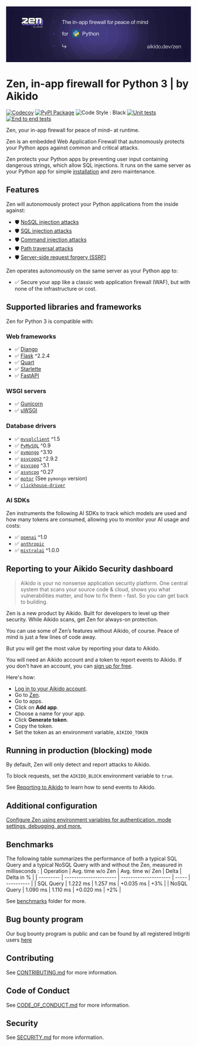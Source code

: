![Aikido Zen for Python 3](https://raw.githubusercontent.com/AikidoSec/firewall-python/main/docs/banner.svg)

# Zen, in-app firewall for Python 3  | by Aikido
[![Codecov](https://img.shields.io/codecov/c/github/AikidoSec/firewall-python?style=flat-square&token=AJK9LU35GY)](https://app.codecov.io/gh/aikidosec/firewall-python) 
[![PyPI Package](https://img.shields.io/pypi/v/aikido_zen?style=flat-square)](https://pypi.org/project/aikido_zen/)
![Code Style : Black](https://img.shields.io/badge/code%20style-black-black?style=flat-square)
[![Unit tests](https://github.com/AikidoSec/firewall-python/actions/workflows/unit-test.yml/badge.svg)](https://github.com/AikidoSec/firewall-python/actions/workflows/unit-test.yml) 
[![End to end tests](https://github.com/AikidoSec/firewall-python/actions/workflows/end2end.yml/badge.svg)](https://github.com/AikidoSec/firewall-python/actions/workflows/end2end.yml)

Zen, your in-app firewall for peace of mind– at runtime.

Zen is an embedded Web Application Firewall that autonomously protects your Python apps against common and critical attacks.

Zen protects your Python apps by preventing user input containing dangerous strings, which allow SQL injections. It runs on the same server as your Python app for simple [installation](https://pypi.org/project/aikido_zen/#installation) and zero maintenance.

## Features

Zen will autonomously protect your Python applications from the inside against:

* 🛡️ [NoSQL injection attacks](https://www.aikido.dev/blog/web-application-security-vulnerabilities)
* 🛡️ [SQL injection attacks](https://www.aikido.dev/blog/the-state-of-sql-injections)
* 🛡️ [Command injection attacks](https://www.aikido.dev/blog/command-injection-in-2024-unpacked)
* 🛡️ [Path traversal attacks](https://www.aikido.dev/blog/path-traversal-in-2024-the-year-unpacked)
* 🛡️ [Server-side request forgery (SSRF)](./docs/ssrf.md)

Zen operates autonomously on the same server as your Python app to:

* ✅ Secure your app like a classic web application firewall (WAF), but with none of the infrastructure or cost.

## Supported libraries and frameworks

Zen for Python 3 is compatible with:

### Web frameworks

* ✅ [Django](docs/django.md)
* ✅ [Flask](docs/flask.md) ^2.2.4
* ✅ [Quart](docs/quart.md)
* ✅ [Starlette](docs/starlette.md)
* ✅ [FastAPI](docs/fastapi.md)


### WSGI servers
* ✅ [Gunicorn](docs/gunicorn.md)
* ✅ [uWSGI](docs/uwsgi.md)

### Database drivers
* ✅ [`mysqlclient`](https://pypi.org/project/mysqlclient/) ^1.5
* ✅ [`PyMySQL`](https://pypi.org/project/PyMySQL/) ^0.9
* ✅ [`pymongo`](https://pypi.org/project/pymongo/) ^3.10
* ✅ [`psycopg2`](https://pypi.org/project/psycopg2) ^2.9.2
* ✅ [`psycopg`](https://pypi.org/project/psycopg) ^3.1
* ✅ [`asyncpg`](https://pypi.org/project/asyncpg) ^0.27
* ✅ [`motor`](https://pypi.org/project/motor/) (See `pymongo` version)
* ✅ [`clickhouse-driver`](https://pypi.org/project/clickhouse-driver)

### AI SDKs
Zen instruments the following AI SDKs to track which models are used and how many tokens are consumed, allowing you to monitor your AI usage and costs:
* ✅ [`openai`](https://pypi.org/project/openai) ^1.0
* ✅ [`anthropic`](https://pypi.org/project/anthropic/)
* ✅ [`mistralai`](https://pypi.org/project/mistralai) ^1.0.0

## Reporting to your Aikido Security dashboard

> Aikido is your no nonsense application security platform. One central system that scans your source code & cloud, shows you what vulnerabilities matter, and how to fix them - fast. So you can get back to building.

Zen is a new product by Aikido. Built for developers to level up their security. While Aikido scans, get Zen for always-on protection. 

You can use some of Zen’s features without Aikido, of course. Peace of mind is just a few lines of code away.

But you will get the most value by reporting your data to Aikido.

You will need an Aikido account and a token to report events to Aikido. If you don't have an account, you can [sign up for free](https://app.aikido.dev/login).

Here's how:
* [Log in to your Aikido account](https://app.aikido.dev/login).
* Go to [Zen](https://app.aikido.dev/runtime/services).
* Go to apps.
* Click on **Add app**.
* Choose a name for your app.
* Click **Generate token**.
* Copy the token.
* Set the token as an environment variable, `AIKIDO_TOKEN`

## Running in production (blocking) mode

By default, Zen will only detect and report attacks to Aikido.

To block requests, set the `AIKIDO_BLOCK` environment variable to `true`.

See [Reporting to Aikido](#reporting-to-your-aikido-security-dashboard) to learn how to send events to Aikido.

## Additional configuration

[Configure Zen using environment variables for authentication, mode settings, debugging, and more.](https://help.aikido.dev/doc/configuration-via-env-vars/docrSItUkeR9)

## Benchmarks 
The following table summarizes the performance of both a typical SQL Query and a typical NoSQL Query with and without the Zen, measured in milliseconds :
| Operation | Avg. time w/o Zen | Avg. time w/ Zen | Delta | Delta in % |
| --------- | ---------------------- | --------------------- | ----- | ---------- |
| SQL Query | 1.222 ms | 1.257 ms | +0.035 ms | +3% |
| NoSQL Query | 1.090 ms | 1.110 ms | +0.020 ms | +2% |

See [benchmarks](benchmarks/) folder for more.

## Bug bounty program

Our bug bounty program is public and can be found by all registered Intigriti users [here](https://app.intigriti.com/researcher/programs/aikido/aikidoruntime)

## Contributing

See [CONTRIBUTING.md](.github/CONTRIBUTING.md) for more information.

## Code of Conduct

See [CODE_OF_CONDUCT.md](.github/CODE_OF_CONDUCT.md) for more information.

## Security

See [SECURITY.md](.github/SECURITY.md) for more information.
